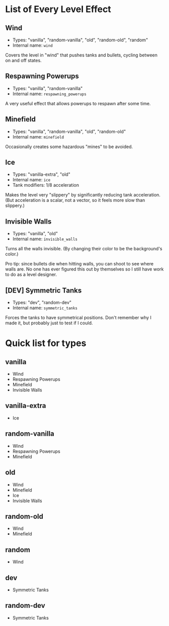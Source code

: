# List of Every Level Effect

## Wind

* Types: "vanilla", "random-vanilla", "old", "random-old", "random"
* Internal name: `wind`

Covers the level in "wind" that pushes tanks and bullets, cycling between on and off states.

## Respawning Powerups

* Types: "vanilla", "random-vanilla"
* Internal name: `respawning_powerups`

A very useful effect that allows powerups to respawn after some time.

## Minefield

* Types: "vanilla", "random-vanilla", "old", "random-old"
* Internal name: `minefield`

Occasionally creates some hazardous "mines" to be avoided.

## Ice

* Types: "vanilla-extra", "old"
* Internal name: `ice`
* Tank modifiers: 1/8 acceleration

Makes the level very "slippery" by significantly reducing tank acceleration. (But acceleration is a scalar, not a vector, so it feels more slow than slippery.)

## Invisible Walls

* Types: "vanilla", "old"
* Internal name: `invisible_walls`

Turns all the walls invisible. (By changing their color to be the background's color.)

Pro tip: since bullets die when hitting walls, you can shoot to see where walls are. No one has ever figured this out by themselves so I still have work to do as a level designer.

## [DEV] Symmetric Tanks

* Types: "dev", "random-dev"
* Internal name: `symmetric_tanks`

Forces the tanks to have symmetrical positions. Don't remember why I made it, but probably just to test if I could.

# Quick list for types

## vanilla

* Wind
* Respawning Powerups
* Minefield
* Invisible Walls

## vanilla-extra

* Ice

## random-vanilla

* Wind
* Respawning Powerups
* Minefield

## old

* Wind
* Minefield
* Ice
* Invisible Walls

## random-old

* Wind
* Minefield

## random

* Wind

## dev

* Symmetric Tanks

## random-dev

* Symmetric Tanks
